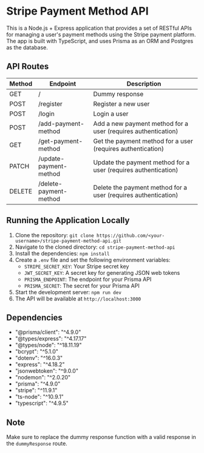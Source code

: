 # Stripe Payment Method API
This is a Node.js + Express application that provides a set of RESTful APIs for managing a user's payment methods using the Stripe payment platform. The app is built with TypeScript, and uses Prisma as an ORM and Postgres as the database.

## API Routes
| Method | Endpoint | Description |
| ------ | -------- | ----------- |
| GET | / | Dummy response |
| POST | /register | Register a new user |
| POST | /login | Login a user |
| POST | /add-payment-method | Add a new payment method for a user (requires authentication) |
| GET | /get-payment-method | Get the payment method for a user (requires authentication) |
| PATCH | /update-payment-method | Update the payment method for a user (requires authentication) |
| DELETE | /delete-payment-method | Delete the payment method for a user (requires authentication) |

## Running the Application Locally
1. Clone the repository: `git clone https://github.com/<your-username>/stripe-payment-method-api.git`
2. Navigate to the cloned directory: `cd stripe-payment-method-api`
3. Install the dependencies: `npm install`
4. Create a `.env` file and set the following environment variables:
   - `STRIPE_SECRET_KEY`: Your Stripe secret key
   - `JWT_SECRET_KEY`: A secret key for generating JSON web tokens
   - `PRISMA_ENDPOINT`: The endpoint for your Prisma API
   - `PRISMA_SECRET`: The secret for your Prisma API
5. Start the development server: `npm run dev`
6. The API will be available at `http://localhost:3000`

## Dependencies
- "@prisma/client": "^4.9.0"
- "@types/express": "^4.17.17"
- "@types/node": "^18.11.19"
- "bcrypt": "^5.1.0"
- "dotenv": "^16.0.3"
- "express": "^4.18.2"
- "jsonwebtoken": "^9.0.0"
- "nodemon": "^2.0.20"
- "prisma": "^4.9.0"
- "stripe": "^11.9.1"
- "ts-node": "^10.9.1"
- "typescript": "^4.9.5"

## Note
Make sure to replace the dummy response function with a valid response in the `dummyResponse` route.
